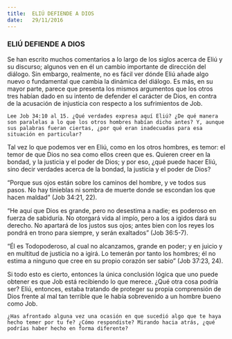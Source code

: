 ```yaml
---
title:  ELIÚ DEFIENDE A DIOS
date:   29/11/2016
---
```


### ELIÚ DEFIENDE A DIOS

Se han escrito muchos comentarios a lo largo de los siglos acerca de Eliú y su discurso; algunos ven en él un cambio importante de dirección del diálogo. Sin embargo, realmente, no es fácil ver dónde Eliú añade algo nuevo o fundamental que cambia la dinámica del diálogo. Es más, en su mayor parte, parece que presenta los mismos argumentos que los otros tres habían dado en su intento de defender el carácter de Dios, en contra de la acusación de injusticia con respecto a los sufrimientos de Job.

`Lee Job 34:10 al 15. ¿Qué verdades expresa aquí Eliú? ¿De qué manera son paralelas a lo que los otros hombres habían dicho antes? Y, aunque sus palabras fueran ciertas, ¿por qué eran inadecuadas para esa situación en particular?`

Tal vez lo que podemos ver en Eliú, como en los otros hombres, es temor: el temor de que Dios no sea como ellos creen que es. Quieren creer en la bondad, y la justicia y el poder de Dios; y por eso, ¿qué puede hacer Eliú, sino decir verdades acerca de la bondad, la justicia y el poder de Dios?

“Porque sus ojos están sobre los caminos del hombre, y ve todos sus pasos. No hay tinieblas ni sombra de muerte donde se escondan los que hacen maldad” (Job 34:21, 22).

“He aquí que Dios es grande, pero no desestima a nadie; es poderoso en fuerza de sabiduría. No otorgará vida al impío, pero a los a igidos dará su derecho. No apartará de los justos sus ojos; antes bien con los reyes los pondrá en trono para siempre, y serán exaltados” (Job 36:5-7).

“Él es Todopoderoso, al cual no alcanzamos, grande en poder; y en juicio y en multitud de justicia no a igirá. Lo temerán por tanto los hombres; él no estima a ninguno que cree en su propio corazón ser sabio” (Job 37:23, 24).

Si todo esto es cierto, entonces la única conclusión lógica que uno puede obtener es que Job está recibiendo lo que merece. ¿Qué otra cosa podría ser? Eliú, entonces, estaba tratando de proteger su propia comprensión de Dios frente al mal tan terrible que le había sobrevenido a un hombre bueno como Job.

`¿Has afrontado alguna vez una ocasión en que sucedió algo que te haya hecho temer por tu fe? ¿Cómo respondiste? Mirando hacia atrás, ¿qué podrías haber hecho en forma diferente?`